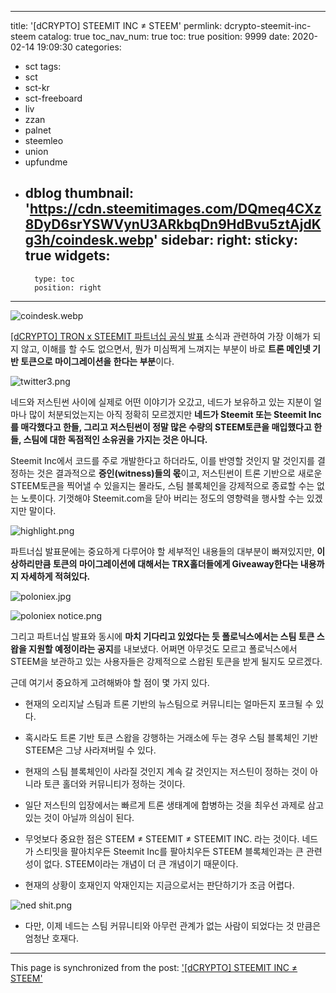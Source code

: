 
---
title: '[dCRYPTO] STEEMIT INC ≠ STEEM'
permlink: dcrypto-steemit-inc-steem
catalog: true
toc_nav_num: true
toc: true
position: 9999
date: 2020-02-14 19:09:30
categories:
- sct
tags:
- sct
- sct-kr
- sct-freeboard
- liv
- zzan
- palnet
- steemleo
- union
- upfundme
- dblog
thumbnail: 'https://cdn.steemitimages.com/DQmeq4CXz8DyD6srYSWVynU3ARkbqDn9HdBvu5ztAjdKg3h/coindesk.webp'
sidebar:
    right:
        sticky: true
widgets:
    -
        type: toc
        position: right
---


![coindesk.webp](https://cdn.steemitimages.com/DQmeq4CXz8DyD6srYSWVynU3ARkbqDn9HdBvu5ztAjdKg3h/coindesk.webp)


[[dCRYPTO] TRON x STEEMIT 파트너십 공식 발표](https://www.steemcoinpan.com/sct/@donekim/dcrypto-tron-x-steemit) 소식과 관련하여 가장 이해가 되지 않고, 이해를 할 수도 없으면서, 뭔가 미심쩍게 느껴지는 부분이 바로 **트론 메인넷 기반 토큰으로 마이그레이션을 한다는 부분**이다.

![twitter3.png](https://cdn.steemitimages.com/DQmYiVtJriXFP4HeYQQUJzpXYmypsGRmjh7sBoJ8A4oU8au/twitter3.png)

네드와 저스틴썬 사이에 실제로 어떤 이야기가 오갔고, 네드가 보유하고 있는 지분이 얼마나 많이 처분되었는지는 아직 정확히 모르겠지만 **네드가 Steemit 또는 Steemit Inc를 매각했다고 한들, 그리고 저스틴썬이 정말 많은 수량의 STEEM토큰을 매입했다고 한들, 스팀에 대한 독점적인 소유권을 가지는 것은 아니다.**

Steemit Inc에서 코드를 주로 개발한다고 하더라도, 이를 반영할 것인지 말 것인지를 결정하는 것은 결과적으로 **증인(witness)들의 몫**이고, 저스틴썬이 트론 기반으로 새로운 STEEM토큰을 찍어낼 수 있을지는 몰라도, 스팀 블록체인을 강제적으로 종료할 수는 없는 노릇이다. 기껏해야 Steemit.com을 닫아 버리는 정도의 영향력을 행사할 수는 있겠지만 말이다. 

![highlight.png](https://cdn.steemitimages.com/DQmW5qpNWpJBp8fSsaNYpW8sTia2e6qzehuKc56xgA7Dnqu/highlight.png)

파트너십 발표문에는 중요하게 다루어야 할 세부적인 내용들의 대부분이 빠져있지만, **이상하리만큼 토큰의 마이그레이션에 대해서는 TRX홀더들에게 Giveaway한다는 내용까지 자세하게 적혀있다.**

![poloniex.jpg](https://cdn.steemitimages.com/DQmQQJ1KNZ9v875CRNCXDSobVqfq43QMmVLJUZ4csUGM6zH/poloniex.jpg)


![poloniex notice.png](https://cdn.steemitimages.com/DQmTfh1fCEQgSNqiBLXnrr7gDxQvbecc9Fvy2PDC1BjfWTk/poloniex%20notice.png)

그리고 파트너십 발표와 동시에 **마치 기다리고 있었다는 듯 폴로닉스에서는 스팀 토큰 스왑을 지원할 예정이라는 공지**를 내보냈다. 어쩌면 아무것도 모르고 폴로닉스에서 STEEM을 보관하고 있는 사용자들은 강제적으로 스왑된 토큰을 받게 될지도 모르겠다.

근데 여기서 중요하게 고려해봐야 할 점이 몇 가지 있다.

- 현재의 오리지날 스팀과 트론 기반의 뉴스팀으로 커뮤니티는 얼마든지 포크될 수 있다.

- 혹시라도 트론 기반 토큰 스왑을 강행하는 거래소에 두는 경우 스팀 블록체인 기반 STEEM은 그냥 사라져버릴 수 있다.

- 현재의 스팀 블록체인이 사라질 것인지 계속 갈 것인지는 저스틴이 정하는 것이 아니라 토큰 홀더와 커뮤니티가 정하는 것이다.

- 일단 저스틴의 입장에서는 빠르게 트론 생태계에 합병하는 것을 최우선 과제로 삼고 있는 것이 아닐까 의심이 된다.

- 무엇보다 중요한 점은 STEEM ≠ STEEMIT ≠ STEEMIT INC. 라는 것이다. 네드가 스티밋을 팔아치우든 Steemit Inc를 팔아치우든 STEEM 블록체인과는 큰 관련성이 없다. STEEM이라는 개념이 더 큰 개념이기 때문이다.

- 현재의 상황이 호재인지 악재인지는 지금으로서는 판단하기가 조금 어렵다.

![ned shit.png](https://cdn.steemitimages.com/DQmNvFj1r674vidaF4BQhE2V6U4PgAUvVEV5HXALLMxt9xB/ned%20shit.png)

- 다만, 이제 네드는 스팀 커뮤니티와 아무런 관계가 없는 사람이 되었다는 것 만큼은 엄청난 호재다.

- - -

This page is synchronized from the post: ['[dCRYPTO] STEEMIT INC ≠ STEEM'](https://steemit.com/@donekim/dcrypto-steemit-inc-steem)
